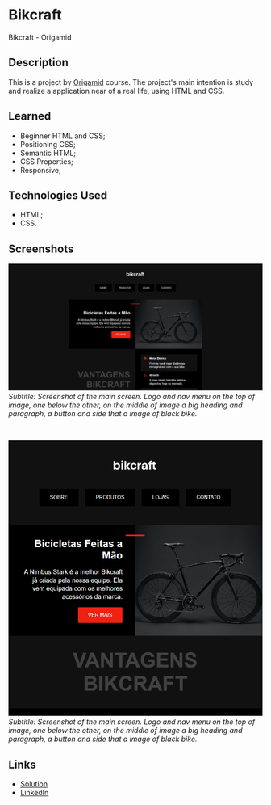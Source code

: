 # Bikcraft
Bikcraft - Origamid

## Description
This is a project by [Origamid](https://www.origamid.com/) course. The project's main intention is study and realize a application near of a real life, using HTML and CSS.

## Learned
- Beginner HTML and CSS;
- Positioning CSS;
- Semantic HTML;
- CSS Properties;
- Responsive;

## Technologies Used
- HTML;
- CSS.

## Screenshots
![Screenshot of the main screen](./assets/images/screenshots/image.png)
<br>
*Subtitle: Screenshot of the main screen. Logo and nav menu on the top of image, one below the other, on the middle of image a big heading and paragraph, a button and side that a image of black bike.*

<br>

![Screenshot of the main screen responsive (width: 800px)](./assets/images/screenshots/image-1.png)
*Subtitle: Screenshot of the main screen. Logo and nav menu on the top of image, one below the other, on the middle of image a big heading and paragraph, a button and side that a image of black bike.*

## Links
- [Solution](https://viniciussnitram.github.io/bikcraft-prototype/)
- [LinkedIn](https://linkedin.com/in/viniciussmartins/)